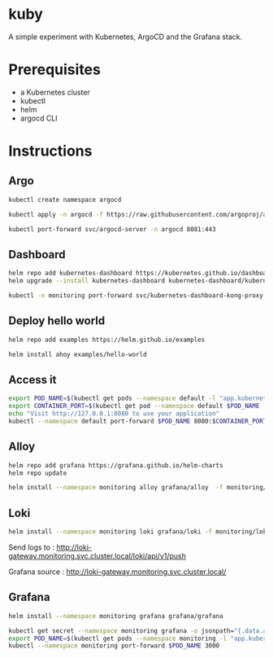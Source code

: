 # kuby

A simple experiment with Kubernetes, ArgoCD and the Grafana stack.

# Prerequisites

- a Kubernetes cluster
- kubectl 
- helm 
- argocd CLI

# Instructions

## Argo 

```bash
kubectl create namespace argocd

kubectl apply -n argocd -f https://raw.githubusercontent.com/argoproj/argo-cd/stable/manifests/install.yaml

kubectl port-forward svc/argocd-server -n argocd 8081:443
```

## Dashboard 

```bash
helm repo add kubernetes-dashboard https://kubernetes.github.io/dashboard/
helm upgrade --install kubernetes-dashboard kubernetes-dashboard/kubernetes-dashboard --create-namespace --namespace monitoring

kubectl -n monitoring port-forward svc/kubernetes-dashboard-kong-proxy 8443:443 &
```

## Deploy hello world
```bash
helm repo add examples https://helm.github.io/examples

helm install ahoy examples/hello-world
```

## Access it

```bash 
export POD_NAME=$(kubectl get pods --namespace default -l "app.kubernetes.io/name=hello-world,app.kubernetes.io/instance=ahoy" -o jsonpath="{.items[0].metadata.name}")
export CONTAINER_PORT=$(kubectl get pod --namespace default $POD_NAME -o jsonpath="{.spec.containers[0].ports[0].containerPort}")
echo "Visit http://127.0.0.1:8080 to use your application"
kubectl --namespace default port-forward $POD_NAME 8080:$CONTAINER_PORT
```

## Alloy

```bash
helm repo add grafana https://grafana.github.io/helm-charts
helm repo update

helm install --namespace monitoring alloy grafana/alloy  -f monitoring/alloy/values.yaml
```

## Loki
```bash
helm install --namespace monitoring loki grafana/loki -f monitoring/loki/values.yaml
```
Send logs to : http://loki-gateway.monitoring.svc.cluster.local/loki/api/v1/push

Grafana source : http://loki-gateway.monitoring.svc.cluster.local/

## Grafana

```bash
helm install --namespace monitoring grafana grafana/grafana 

kubectl get secret --namespace monitoring grafana -o jsonpath="{.data.admin-password}" | base64 --decode ; echo
export POD_NAME=$(kubectl get pods --namespace monitoring -l "app.kubernetes.io/name=grafana,app.kubernetes.io/instance=grafana" -o jsonpath="{.items[0].metadata.name}")
kubectl --namespace monitoring port-forward $POD_NAME 3000
```